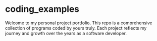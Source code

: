 # coding_examples
Welcome to my personal project portfolio. This repo is a comprehensive collection of programs coded by yours truly. Each project reflects my journey and growth over the years as a software developer. 

